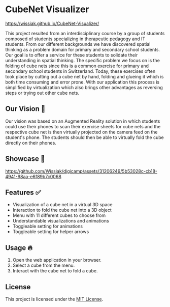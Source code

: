 # CubeNet Visualizer

https://wissiak.github.io/CubeNet-Visualizer/

This project resulted from an interdisciplinary course by a group of students composed of students specializing in therapeutic pedagogy and IT students. From our different backgrounds we have discovered spatial thinking as a problem domain for primary and secondary school students.  Our goal is to offer a service for these students to solidate their understanding in spatial thinking.  The specific problem we focus on is the folding of cube nets since this is a common exercise for primary and secondary school students in Switzerland. 
Today, these exercises often took place by cutting out a cube net by hand, folding and glueing it which is both time consuming and error prone. With our application this process is simplified by virtualization which also brings other advantages as reversing steps or trying out other cube nets.

## Our Vision 🎯
Our vision was based on an Augmented Reality solution in which students could use their phones to scan their exercise sheets for cube nets and the respective cube net is then virtually projected on the camera feed on the student's phone. The students should then be able to virtually fold the cube directly on their phones.


## Showcase 🤯


https://github.com/Wissiak/digicamp/assets/31206249/5b53028c-cb18-4941-98aa-e6f89b7c0068



## Features ✅
- Visualization of a cube net in a virtual 3D space
- Interaction to fold the cube net into a 3D object
- Menu with 11 different cubes to choose from
- Understandable visualizations and animations
- Toggleable setting for animations
- Toggleable setting for helper arrows

## Usage 🔥
1. Open the web application in your browser.
2. Select a cube from the menu.
3. Interact with the cube net to fold a cube.

## License
This project is licensed under the [MIT License](https://opensource.org/licenses/MIT).
